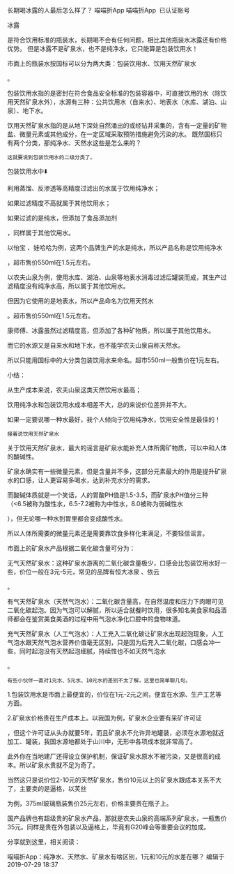长期喝冰露的人最后怎么样了？
喵喵折App
喵喵折App
​
已认证帐号

冰露

是符合饮用标准的瓶装水，长期喝不会有任何问题，相比其他瓶装水冰露还有价格优势。
但是冰露不是矿泉水，也不是纯净水，它只能算是包装饮用水！

市面上的瓶装水按国标可以分为两大类：包装饮用水、饮用天然矿泉水

。

包装饮用水指的是密封在符合食品安全标准的包装容器中，可直接饮用的水（除饮用天然矿泉水外），水源有三种：公共饮用水（自来水）、地表水（水库、湖泊、山泉）、地下水。

饮用天然矿泉水指的是从地下深处自然涌出的或经钻井采集的，含有一定量的矿物盐、微量元素或其他成分，在一定区域采取预防措施避免污染的水。
既然国标只有两个分类，那纯净水、天然水这些是怎么来的？

    这就要说到包装饮用水的二级分类了。

包装饮用水中⬇️

利用蒸馏、反渗透等高精度过滤出的水属于饮用纯净水；

如果过滤精度不高就属于其他饮用水；

如果过滤的是纯水，但添加了食品添加剂

，同样属于其他饮用水。


以怡宝
、娃哈哈为例，这两个品牌生产的水是纯水，所以产品名称是饮用纯净水

，超市售价550ml在1.5元左右。


以农夫山泉为例，使用水库、湖泊、山泉等地表水消毒过滤后罐装而成，其生产过滤精度没有纯净水高，所以属于其他饮用水。

但因为它使用的是地表水，所以产品命名为饮用天然水

。超市售价550ml在1.5元左右。


康师傅、冰露虽然过滤精度高，但添加了各种矿物质，所以属于其他饮用水。

而它的水源又是自来水和地下水，也不能学农夫山泉自称天然水。

所以只能用国标中的大分类包装饮用水来命名。超市550ml一般售价在1元左右。


小结：

从生产成本来说，农夫山泉这类天然饮用水最高；

饮用纯净水和包装饮用水成本相差不大，总的来说价位差异并不大。

如果一定要说哪一种水最好，我个人倾向于饮用纯净水，饮用安全性是最佳的！

    接着说饮用天然矿泉水

关于饮用天然矿泉水，最大的谣言是矿泉水能补充人体所需矿物质，可以中和人体的酸碱性。

矿泉水确实有一些微量元素，但是含量并不多，这部分元素最大的作用是提升矿泉水的口感，让人更容易多喝水，达到补充水分的需求。

而酸碱体质就是一个笑话，人的胃酸PH值是1.5-3.5，而矿泉水PH值分三种（<6.5被称为酸性水，6.5-7.2被称为中性水，8.0被称为弱碱性水

），但无论哪一种水到胃里都会变成酸性水。

所以人体所需要的微量元素还是需要靠饮食多样化来满足，不要轻信谣言。


市面上的矿泉水产品根据二氧化碳含量可分为：

无气天然矿泉水：这种矿泉水游离的二氧化碳含量极少，口感会比包装饮用水好一些，价位一般在3元-5元，常见的品牌有恒大冰泉
、依云

。

有气天然矿泉水（天然气泡水）：二氧化碳含量高，在自然温度和压力下肉眼可见二氧化碳起泡。因为气泡可以解腻，所以适合就餐时饮用，很多知名美食家和品酒师都会在鉴赏美食美酒的过程中用气泡水净化口腔中的食物味道。

充气天然矿泉水（人工气泡水）：人工充入二氧化碳让矿泉水出现起泡现象，人工气泡水跟天然气泡水营养价值毫无区别，只是因为后充入二氧化碳，口感会冲一些，同时起泡没有天然起泡细腻，持续性也不如天然气泡水

。


    有些小伙伴一直对1元水、5元水、10元水的差别不太了解，这里也简单聊几句。

1.包装饮用水是市面上最便宜的，价位在1元-2元之间，便宜在水源、生产工艺等方面。

2.矿泉水价格贵在生产成本上。以我国为例，矿泉水企业要有采矿许可证

，但这个许可证从头办就要5年，而且矿泉水不允许异地罐装，必须在水源地就近加工、罐装，我国水源地都处于山川中，无形中各项成本就非常高了。

此外你在当地建厂还得设立保护机制，保证矿泉水原水不被污染，又是很高的成本。所以矿泉水贵就不足为奇了。

当然这只是说价位2-10元的天然矿泉水，售价10元以上的矿泉水跟成本关系不大了，主要卖的是逼格，以芙丝

为例，375ml玻璃瓶装售价25元左右，价格主要贵在瓶子上。

国产品牌也有超级贵的矿泉水产品，那就是农夫山泉的高端系列矿泉水，一瓶售价35元。同样是贵在外包装以及逼格上，毕竟有G20峰会等重要会议的加成。


分享就到这里，相关阅读：

喵喵折App：纯净水、天然水、矿泉水有啥区别，1元和10元的水差在哪？
编辑于 2019-07-29 18:37
